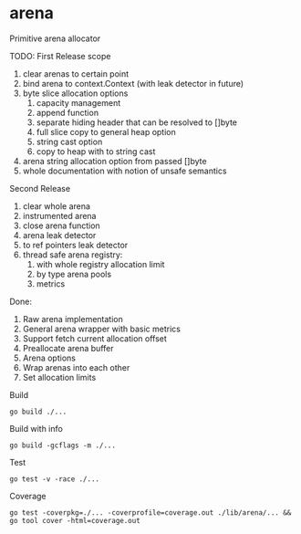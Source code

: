 # arena
Primitive arena allocator

TODO:
First Release scope
1. clear arenas to certain point
1. bind arena to context.Context (with leak detector in future)
1. byte slice allocation options
    1. capacity management
    1. append function
    1. separate hiding header that can be resolved to []byte
    1. full slice copy to general heap option
    1. string cast option
    1. copy to heap with to string cast
1. arena string allocation option from passed []byte
1. whole documentation with notion of unsafe semantics

Second Release
1. clear whole arena
1. instrumented arena
1. close arena function
1. arena leak detector
1. to ref pointers leak detector
1. thread safe arena registry:
    1. with whole registry allocation limit
    1. by type arena pools
    1. metrics  

Done:
1. Raw arena implementation
1. General arena wrapper with basic metrics
1. Support fetch current allocation offset
1. Preallocate arena buffer
1. Arena options
1. Wrap arenas into each other
1. Set allocation limits


Build
```
go build ./...
```

Build with info
```
go build -gcflags -m ./...
```

Test
```
go test -v -race ./...
```

Coverage
```
go test -coverpkg=./... -coverprofile=coverage.out ./lib/arena/... && go tool cover -html=coverage.out
```